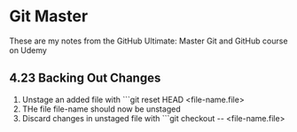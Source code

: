 # Git Master
These are my notes from the GitHub Ultimate: Master Git and GitHub course on Udemy

## 4.23 Backing Out Changes
1. Unstage an added file with ```git reset HEAD <file-name.file>
1. THe file file-name should now be unstaged
1. Discard changes in unstaged file with ```git checkout -- <file-name.file>


